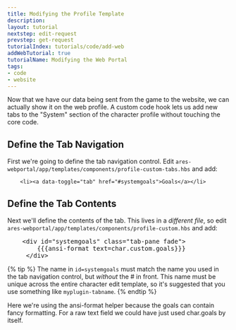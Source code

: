 ```yaml
---
title: Modifying the Profile Template
description: 
layout: tutorial
nextstep: edit-request
prevstep: get-request
tutorialIndex: tutorials/code/add-web
addWebTutorial: true
tutorialName: Modifying the Web Portal
tags:
- code
- website
---
```


Now that we have our data being sent from the game to the website, we can actually show it on the web profile.  A custom code hook lets us add new tabs to the "System" section of the character profile without touching the core code.

## Define the Tab Navigation

First we're going to define the tab navigation control.  Edit `ares-webportal/app/templates/components/profile-custom-tabs.hbs` and add:

        <li><a data-toggle="tab" href="#systemgoals">Goals</a></li> 

## Define the Tab Contents

Next we'll define the contents of the tab.  This lives in a _different file_, so edit `ares-webportal/app/templates/components/profile-custom.hbs` and add:

<pre>
    &lt;div id="systemgoals" class="tab-pane fade">
        &#x7b;&#x7b;&#x7b;ansi-format text=char.custom.goals}}}
     &lt;/div>
</pre>

{% tip %}
The name in `id=systemgoals` must match the name you used in the tab navigation control, but _without_ the # in front. This name must be unique across the entire character edit template, so it's suggested that you use something like `myplugin-tabname`.
{% endtip %}

Here we're using the ansi-format helper because the goals can contain fancy formatting.  For a raw text field we could have just used char.goals by itself.

